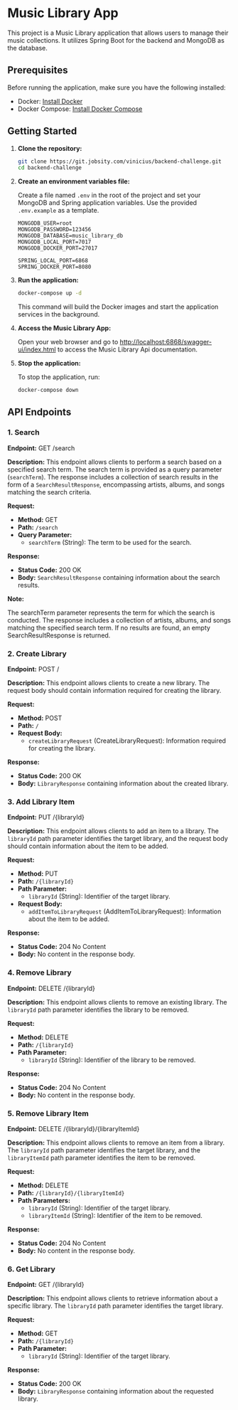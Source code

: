 
# Music Library App

This project is a Music Library application that allows users to manage their music collections. 
It utilizes Spring Boot for the backend and MongoDB as the database.

## Prerequisites

Before running the application, make sure you have the following installed:

- Docker: [Install Docker](https://docs.docker.com/get-docker/)
- Docker Compose: [Install Docker Compose](https://docs.docker.com/compose/install/)

## Getting Started

1. **Clone the repository:**

    ```bash
    git clone https://git.jobsity.com/vinicius/backend-challenge.git
    cd backend-challenge
    ```

2. **Create an environment variables file:**

    Create a file named `.env` in the root of the project and set your MongoDB and Spring application variables. Use the provided `.env.example` as a template.

    ```env
    MONGODB_USER=root
    MONGODB_PASSWORD=123456
    MONGODB_DATABASE=music_library_db
    MONGODB_LOCAL_PORT=7017
    MONGODB_DOCKER_PORT=27017

    SPRING_LOCAL_PORT=6868
    SPRING_DOCKER_PORT=8080
    ```

3. **Run the application:**

    ```bash
    docker-compose up -d
    ```

    This command will build the Docker images and start the application services in the background.

4. **Access the Music Library App:**

    Open your web browser and go to [http://localhost:6868/swagger-ui/index.html](http://localhost:6868/swagger-ui/index.html) to access the Music Library Api documentation.

5. **Stop the application:**

    To stop the application, run:

    ```bash
    docker-compose down
    ```
    
##  API Endpoints

### 1. Search

**Endpoint:** GET /search

**Description:**
This endpoint allows clients to perform a search based on a specified search term. The search term is provided as a query parameter (`searchTerm`). The response includes a collection of search results in the form of a `SearchResultResponse`, encompassing artists, albums, and songs matching the search criteria.

**Request:**
- **Method:** GET
- **Path:** `/search`
- **Query Parameter:**
  - `searchTerm` (String): The term to be used for the search.

**Response:**
- **Status Code:** 200 OK
- **Body:** `SearchResultResponse` containing information about the search results.

**Note:**

The searchTerm parameter represents the term for which the search is conducted.
The response includes a collection of artists, albums, and songs matching the specified search term.
If no results are found, an empty SearchResultResponse is returned.


### 2. Create Library

**Endpoint:** POST /


**Description:**
This endpoint allows clients to create a new library. The request body should contain information required for creating the library.

**Request:**
- **Method:** POST
- **Path:** `/`
- **Request Body:**
  - `createLibraryRequest` (CreateLibraryRequest): Information required for creating the library.

**Response:**
- **Status Code:** 200 OK
- **Body:** `LibraryResponse` containing information about the created library.

### 3. Add Library Item

**Endpoint:** PUT /{libraryId}




**Description:**
This endpoint allows clients to add an item to a library. The `libraryId` path parameter identifies the target library, and the request body should contain information about the item to be added.

**Request:**
- **Method:** PUT
- **Path:** `/{libraryId}`
- **Path Parameter:**
  - `libraryId` (String): Identifier of the target library.
- **Request Body:**
  - `addItemToLibraryRequest` (AddItemToLibraryRequest): Information about the item to be added.

**Response:**
- **Status Code:** 204 No Content
- **Body:** No content in the response body.


### 4. Remove Library

**Endpoint:** DELETE /{libraryId}

**Description:**
This endpoint allows clients to remove an existing library. The `libraryId` path parameter identifies the library to be removed.

**Request:**
- **Method:** DELETE
- **Path:** `/{libraryId}`
- **Path Parameter:**
  - `libraryId` (String): Identifier of the library to be removed.

**Response:**
- **Status Code:** 204 No Content
- **Body:** No content in the response body.


### 5. Remove Library Item

**Endpoint:** DELETE /{libraryId}/{libraryItemId}


**Description:**
This endpoint allows clients to remove an item from a library. The `libraryId` path parameter identifies the target library, and the `libraryItemId` path parameter identifies the item to be removed.

**Request:**
- **Method:** DELETE
- **Path:** `/{libraryId}/{libraryItemId}`
- **Path Parameters:**
  - `libraryId` (String): Identifier of the target library.
  - `libraryItemId` (String): Identifier of the item to be removed.

**Response:**
- **Status Code:** 204 No Content
- **Body:** No content in the response body.


### 6. Get Library

**Endpoint:** GET /{libraryId}

**Description:**
This endpoint allows clients to retrieve information about a specific library. The `libraryId` path parameter identifies the target library.

**Request:**
- **Method:** GET
- **Path:** `/{libraryId}`
- **Path Parameter:**
  - `libraryId` (String): Identifier of the target library.

**Response:**
- **Status Code:** 200 OK
- **Body:** `LibraryResponse` containing information about the requested library.
